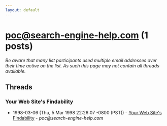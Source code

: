 ```yaml
---
layout: default
---
```


# poc@search-engine-help.com (1 posts)

_Be aware that many list participants used multiple email addresses over their time active on the list. As such this page may not contain all threads available._

## Threads

### Your Web Site's Findability
+ 1998-03-06 (Thu, 5 Mar 1998 22:26:07 -0800 (PST)) - [Your Web Site's Findability](/archive/1998/03/94729d7a3bf51802413fba2395d2a5ac474d4f3cf62068e5880500ab0e9e0c43) - _poc@search-engine-help.com_

